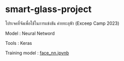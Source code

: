 # smart-glass-project
โปรเจคที่จัดเพื่อใช้ในการแข่งขัน ค่ายทะลุฟ้า (Exceep Camp 2023)

Model : Neural Netword

Tools : Keras

Training model : [face_nn.ipynb](https://github.com/jameVee/smart-glass-project/blob/main/face_nn.ipynb)
